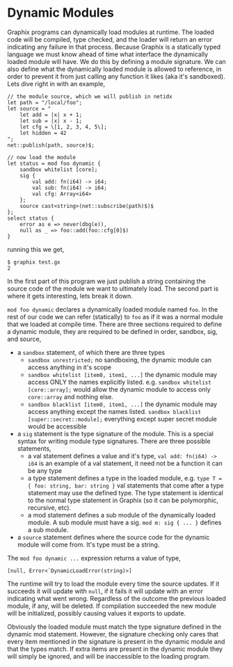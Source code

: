 # Dynamic Modules

Graphix programs can dynamically load modules at runtime. The loaded code will
be compiled, type checked, and the loader will return an error indicating any
failure in that process. Because Graphix is a statically typed language we must
know ahead of time what interface the dynamically loaded module will have. We do
this by defining a module signature. We can also define what the dynamically
loaded module is allowed to reference, in order to prevent it from just calling
any function it likes (aka it's sandboxed). Lets dive right in with an example,

```graphix
// the module source, which we will publish in netidx
let path = "/local/foo";
let source = "
    let add = |x| x + 1;
    let sub = |x| x - 1;
    let cfg = \[1, 2, 3, 4, 5\];
    let hidden = 42
";
net::publish(path, source)$;

// now load the module
let status = mod foo dynamic {
    sandbox whitelist [core];
    sig {
        val add: fn(i64) -> i64;
        val sub: fn(i64) -> i64;
        val cfg: Array<i64>
    };
    source cast<string>(net::subscribe(path)$)$
};
select status {
    error as e => never(dbg(e)),
    null as _ => foo::add(foo::cfg[0]$)
}
```

running this we get,

```
$ graphix test.gx
2
```

In the first part of this program we just publish a string containing the source
code of the module we want to ultimately load. The second part is where it gets
interesting, lets break it down.

`mod foo dynamic` declares a dynamically loaded module named `foo`. In the rest
of our code we can refer (statically) to `foo` as if it was a normal module that
we loaded at compile time. There are three sections required to define a dynamic
module, they are required to be defined in order, sandbox, sig, and source,

- a `sandbox` statement, of which there are three types
  - `sandbox unrestricted;` no sandboxing, the dynamic module can access
    anything in it's scope
  - `sandbox whitelist [item0, item1, ...]` the dynamic module may access ONLY
    the names explicitly listed. e.g. `sandbox whitelist [core::array];` would
    allow the dynamic module to access only `core::array` and nothing else.
  - `sandbox blacklist [item0, item1, ...]` the dynamic module may access
    anything except the names listed. `sandbox blacklist
    [super::secret::module];` everything except super secret module would be
    accessible
- a `sig` statement is the type signature of the module. This is a special
  syntax for writing module type signatures. There are three possible statements,
  - a val statement defines a value and it's type, `val add: fn(i64) -> i64` is
    an example of a val statement, it need not be a function it can be any type
  - a type statement defines a type in the loaded module, e.g. `type T = { foo:
    string, bar: string }` val statements that come after a type statement may
    use the defined type. The type statement is identical to the normal type
    statement in Graphix (so it can be polymorphic, recursive, etc).
  - a mod statement defines a sub module of the dynamically loaded module. A sub
    module must have a sig. `mod m: sig { ... }` defines a sub module.
- a `source` statement defines where the source code for the dynamic module will
  come from. It's type must be a string.

The `mod foo dynamic ...` expression returns a value of type,

```[null, Error<`DynamicLoadError(string)>]```

The runtime will try to load the module every time the source updates. If it
succeeds it will update with `null`, if it fails it will update with an error
indicating what went wrong. Regardless of the outcome the previous loaded
module, if any, will be deleted. If compilation succeeded the new module will be
initialized, possibly causing values it exports to update.

Obviously the loaded module must match the type signature defined in the dynamic
mod statement. However, the signature checking only cares that every item
mentioned in the signature is present in the dynamic module and that the types
match. If extra items are present in the dynamic module they will simply be
ignored, and will be inaccessible to the loading program.
